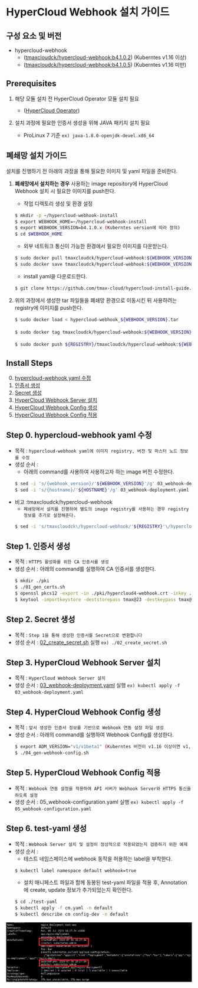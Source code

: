 # HyperCloud Webhook 설치 가이드

## 구성 요소 및 버전
* hypercloud-webhook 
    * ([tmaxcloudck/hypercloud-webhook:b4.1.0.2](https://hub.docker.com/layers/tmaxcloudck/hypercloud-webhook/b4.1.0.2/images/sha256-ee1ae9fa79df947debf438c9be5b1e2d9204e7f6057fb40190be6be801d1d6d9?context=explore)) (Kuberntes v1.16 이상)
    * ([tmaxcloudck/hypercloud-webhook:b4.1.0.5](https://hub.docker.com/layers/tmaxcloudck/hypercloud-webhook/b4.1.0.5/images/sha256-fca79244e3d460c0d8177e79cc6a35116e8db71f45178532ce7b697286afbf4b?context=explore)) (Kuberntes v1.16 미만)

## Prerequisites
1. 해당 모듈 설치 전 HyperCloud Operator 모듈 설치 필요
    * ([HyperCloud Operator](https://github.com/tmax-cloud/hypercloud-install-guide/blob/master/HyperCloud%20Operator/README.md))
    
2. 설치 과정에 필요한 인증서 생성을 위해 JAVA 패키지 설치 필요
    * ProLinux 7 기준 `ex) java-1.8.0-openjdk-devel.x86_64`

## 폐쇄망 설치 가이드
설치를 진행하기 전 아래의 과정을 통해 필요한 이미지 및 yaml 파일을 준비한다.
1. **폐쇄망에서 설치하는 경우** 사용하는 image repository에 HyperCloud Webhook 설치 시 필요한 이미지를 push한다. 

    * 작업 디렉토리 생성 및 환경 설정
    ```bash
    $ mkdir -p ~/hypercloud-webhook-install
    $ export WEBHOOK_HOME=~/hypercloud-webhook-install
    $ export WEBHOOK_VERSION=b4.1.0.x (Kuberntes version에 따라 정의)
    $ cd $WEBHOOK_HOME
    ```
    * 외부 네트워크 통신이 가능한 환경에서 필요한 이미지를 다운받는다.
    ```bash
    $ sudo docker pull tmaxcloudck/hypercloud-webhook:${WEBHOOK_VERSION}
    $ sudo docker save tmaxcloudck/hypercloud-webhook:${WEBHOOK_VERSION} > hypercloud-webhook_${WEBHOOK_VERSION}.tar
    ```
    * install yaml을 다운로드한다.
    ```bash
    $ git clone https://github.com/tmax-cloud/hypercloud-install-guide.git
    ```
  
2. 위의 과정에서 생성한 tar 파일들을 폐쇄망 환경으로 이동시킨 뒤 사용하려는 registry에 이미지를 push한다.
    ```bash
    $ sudo docker load < hypercloud-webhook_${WEBHOOK_VERSION}.tar
    
    $ sudo docker tag tmaxcloudck/hypercloud-webhook:${WEBHOOK_VERSION} ${REGISTRY}/hypercloud-webhook:${WEBHOOK_VERSION}
    
    $ sudo docker push ${REGISTRY}/tmaxcloudck/hypercloud-webhook:${WEBHOOK_VERSION}
    ```

## Install Steps
0. [hypercloud-webhook yaml 수정](https://github.com/tmax-cloud/hypercloud-install-guide/tree/master/HyperCloud%20Webhook#step-0-hypercloud-webhook-yaml-%EC%88%98%EC%A0%95)
1. [인증서 생성](https://github.com/tmax-cloud/hypercloud-install-guide/tree/master/HyperCloud%20Webhook#step-1-%EC%9D%B8%EC%A6%9D%EC%84%9C-%EC%83%9D%EC%84%B1)
2. [Secret 생성](https://github.com/tmax-cloud/hypercloud-install-guide/tree/master/HyperCloud%20Webhook#step-2-secret-%EC%83%9D%EC%84%B1)
3. [HyperCloud Webhook Server 설치](https://github.com/tmax-cloud/hypercloud-install-guide/tree/master/HyperCloud%20Webhook#step-3-hypercloud-webhook-server-%EC%84%A4%EC%B9%98)
4. [HyperCloud Webhook Config 생성](https://github.com/tmax-cloud/hypercloud-install-guide/tree/master/HyperCloud%20Webhook#step-4-hypercloud-webhook-config-%EC%83%9D%EC%84%B1)
5. [HyperCloud Webhook Config 적용](https://github.com/tmax-cloud/hypercloud-install-guide/tree/master/HyperCloud%20Webhook#step-5-hypercloud-webhook-config-%EC%A0%81%EC%9A%A9)

## Step 0. hypercloud-webhook yaml 수정
* 목적 : `hypercloud-webhook yaml에 이미지 registry, 버전 및 마스터 노드 정보를 수정`
* 생성 순서 : 
    * 아래의 command를 사용하여 사용하고자 하는 image 버전  수정한다.
	```bash
	$ sed -i 's/{webhook_version}/'${WEBHOOK_VERSION}'/g' 03_webhook-deployment.yaml
	$ sed -i 's/{hostname}/'${HOSTNAME}'/g' 03_webhook-deployment.yaml
	```
* 비고 :tmaxcloudck/hypercloud-webhook
    * `폐쇄망에서 설치를 진행하여 별도의 image registry를 사용하는 경우 registry 정보를 추가로 설정해준다.`
	```bash
	$ sed -i 's/tmaxcloudck\/hypercloud-webhook/'${REGISTRY}'\/hypercloud-webhook/g' 03_webhook-deployment.yaml

## Step 1. 인증서 생성
* 목적 : `HTTPS 활성화를 위한 CA 인증서를 생성`
* 생성 순서 : 아래의 command를 실행하여 CA 인증서를 생성한다.
    ```bash
    $ mkdir ./pki
    $ ./01_gen_certs.sh
    $ openssl pkcs12 -export -in ./pki/hypercloud4-webhook.crt -inkey ./pki/hypercloud4-webhook.key -out ./pki/hypercloud4-webhook.p12 (Export Password: tmax@23)
    $ keytool -importkeystore -deststorepass tmax@23 -destkeypass tmax@23 -destkeystore ./pki/hypercloud4-webhook.jks -srckeystore ./pki/hypercloud4-webhook.p12 -srcstoretype PKCS12 -srcstorepass tmax@23
    ```

## Step 2. Secret 생성
* 목적 : `Step 1을 통해 생성한 인증서를 Secret으로 변환합니다`
* 생성 순서 : [02_create_secret.sh](manifests/02_create_secret.sh) 실행 `ex) ./02_create_secret.sh`


## Step 3. HyperCloud Webhook Server 설치
* 목적 : `HyperCloud Webhook Server 설치`
* 생성 순서 : [03_webhook-deployment.yaml](manifests/03_webhook-deployment.yaml) 실행 `ex) kubectl apply -f 03_webhook-deployment.yaml`


## Step 4. HyperCloud Webhook Config 생성
* 목적 : `앞서 생성한 인증서 정보를 기반으로 Webhook 연동 설정 파일 생성`
* 생성 순서 : 아래의 command를 실행하여 Webhook Config를 생성한다.
    ```bash
    $ export ADM_VERSION="v1/v1beta1" (Kuberntes 버전이 v1.16 이상이면 v1, v1.16 미만이면 v1beta1 정의)
    $ ./04_gen-webhook-config.sh
    ```


## Step 5. HyperCloud Webhook Config 적용
* 목적 : `Webhook 연동 설정을 적용하여 API 서버가 Webhook Server와 HTTPS 통신을 하도록 설정`
* 생성 순서 : 05_webhook-configuration.yaml 실행 `ex) kubectl apply -f 05_webhook-configuration.yaml`

## Step 6. test-yaml 생성
* 목적 : `Webhook Server 설치 및 설정이 정상적으로 적용되었는지 검증하기 위한 예제`
* 생성 순서 :
    * 테스트 네임스페이스에 webhook 동작을 허용하는 label을 부착한다.
     ```bash
    $ kubectl label namespace default webhook=true
    ```
    * 설치 매니페스트 파일과 함께 동봉된 test-yaml 파일을 적용 후, Annotation에 create, update 정보가 추가되었는지 확인한다.
     ```bash
    $ cd ./test-yaml
    $ kubectl apply -f cm.yaml -n default
    $ kubectl describe cm config-dev -n default
    ```
![image](figure/test-cm.png) 

